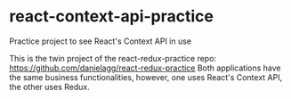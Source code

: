 # react-context-api-practice
Practice project to see React's Context API in use

This is the twin project of the react-redux-practice repo: https://github.com/danielagg/react-redux-practice
Both applications have the same business functionalities, however, one uses React's Context API, the other uses Redux.
